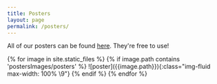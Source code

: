 ```yaml
---
title: Posters
layout: page
permalink: /posters/
---
```


All of our posters can be found <a href="https://github.com/kwanarchy/posters">here</a>. They're free to use!
<br/>

<div class="text-center" markdown="1">
{% for image in site.static_files %}
    {% if image.path contains 'postersImages/posters' %}
![poster]({{image.path}}){:class="img-fluid max-width: 100% \9"}
    {% endif %}
{% endfor %}
</div>
